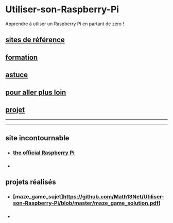 # Utiliser-son-Raspberry-Pi
Apprendre à utliser un Raspberry Pi en partant de zéro !


## [sites de référence](#sites)

## [formation](#formation)

## [astuce](#astuce)

## [pour aller plus loin](#loin)

## [projet](#projet)


------------------------------------------------------------------------------------------------
------------------------------------------------------------------------------------------------
## <a name="sites"></a> site incontournable
* ### [the official Raspberry Pi](https://www.raspberrypi.org/)
* ### []()


## <a name="projet"></a> projets réalisés
* ### [maze_game_sujet]https://github.com/Math13Net/Utiliser-son-Raspberry-Pi/blob/master/maze_game_solution.pdf)
* ### []()
